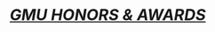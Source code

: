 </head>

<body lang=EN-US style='tab-interval:.5in;word-wrap:break-word'>

<div class=WordSection1>

<h1 align=center style='margin-left:.5pt;text-align:center'><i><u>GMU HONORS &amp;
AWARDS<o:p></o:p></u></i></h1>

<p class=MsoNormal><o:p>&nbsp;</o:p></p>

<p class=MsoNormal align=center style='text-align:center'><o:p>&nbsp;</o:p></p>

<p class=MsoNormal align=center style='text-align:center'> <a href=https://lh3.googleusercontent.com/Uql_wPh9ndWCjDBAKPl0HSdscDxFrseMquB5jvrU1QL3lGgZfq2TO_eZxxa4BxXdhWHOrJ2Bk7l1HTBJTHNVnsBmbbMwrKUK2YadTkoNkpys-bCwg6Y0Ok8K__MxDz1K36wdtxwL=w2400
